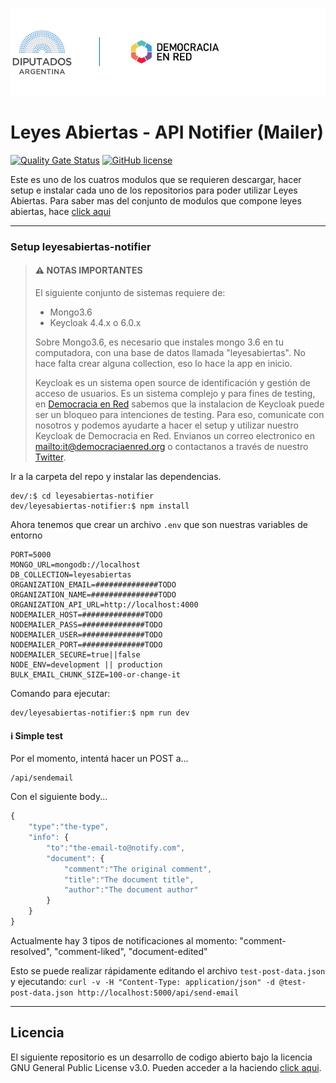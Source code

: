 ![Header](docs/header-doc.png)

# Leyes Abiertas - API Notifier (Mailer)

[![Quality Gate Status](https://sonarcloud.io/api/project_badges/measure?project=DemocraciaEnRed_leyesabiertas-notifier&metric=alert_status)](https://sonarcloud.io/dashboard?id=DemocraciaEnRed_leyesabiertas-notifier)
[![GitHub license](https://img.shields.io/github/license/DemocraciaEnRed/leyesabiertas-notifier)](https://github.com/DemocraciaEnRed/leyesabiertas-notifier/blob/master/LICENSE)

Este es uno de los cuatros modulos que se requieren descargar, hacer setup e instalar cada uno de los repositorios para poder utilizar Leyes Abiertas.
Para saber mas del conjunto de modulos que compone leyes abiertas, hace [click aqui](https://github.com/DemocraciaEnRed/leyesabiertas) 

---

### Setup leyesabiertas-notifier

> #### ⚠️ NOTAS IMPORTANTES
> 
> El siguiente conjunto de sistemas requiere de:
> - Mongo3.6
> - Keycloak 4.4.x o 6.0.x
> 
> Sobre Mongo3.6, es necesario que instales mongo 3.6 en tu computadora, con una base de datos llamada "leyesabiertas". No hace falta crear alguna collection, eso lo hace la app en inicio.
> 
> Keycloak es un sistema open source de identificación y gestión de acceso de usuarios. Es un sistema complejo y para fines de testing, en [Democracia en Red](https://democraciaenred.org) sabemos que la instalacion de Keycloak puede ser un bloqueo para intenciones de testing. Para eso, comunicate con nosotros y podemos ayudarte a hacer el setup y utilizar nuestro Keycloak de Democracia en Red. Envianos un correo electronico en [mailto:it@democraciaenred.org](it@democraciaenred.org) o contactanos a través de nuestro [Twitter](https://twitter.com/fundacionDER).


Ir a la carpeta del repo y instalar las dependencias.

```
dev/:$ cd leyesabiertas-notifier
dev/leyesabiertas-notifier:$ npm install
```

Ahora tenemos que crear un archivo `.env` que son nuestras variables de entorno

```env
PORT=5000
MONGO_URL=mongodb://localhost
DB_COLLECTION=leyesabiertas
ORGANIZATION_EMAIL=##############TODO
ORGANIZATION_NAME=###############TODO
ORGANIZATION_API_URL=http://localhost:4000
NODEMAILER_HOST=##############TODO
NODEMAILER_PASS=##############TODO
NODEMAILER_USER=##############TODO
NODEMAILER_PORT=##############TODO
NODEMAILER_SECURE=true||false
NODE_ENV=development || production
BULK_EMAIL_CHUNK_SIZE=100-or-change-it
```

Comando para ejecutar:

```
dev/leyesabiertas-notifier:$ npm run dev
```

#### ℹ Simple test

Por el momento, intentá hacer un POST a...

```
/api/sendemail
```

Con el siguiente body...

```javascript
{
	"type":"the-type",
	"info": {
		"to":"the-email-to@notify.com",
		"document": {
			"comment":"The original comment",
			"title":"The document title",
			"author":"The document author"
		}
	}
}
```

Actualmente hay 3 tipos de notificaciones al momento: "comment-resolved", "comment-liked", "document-edited"

Esto se puede realizar rápidamente editando el archivo `test-post-data.json` y ejecutando:
`curl -v -H "Content-Type: application/json" -d @test-post-data.json http://localhost:5000/api/send-email`

---

## Licencia

El siguiente repositorio es un desarrollo de codigo abierto bajo la licencia GNU General Public License v3.0. Pueden acceder a la haciendo [click aqui](./LICENSE).
